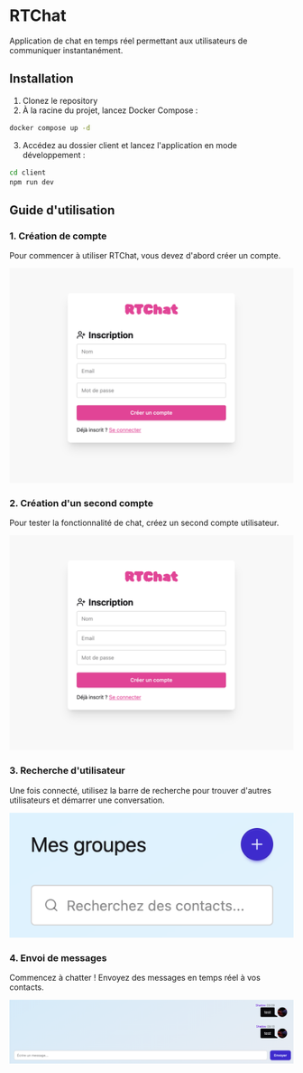 # RTChat

Application de chat en temps réel permettant aux utilisateurs de communiquer instantanément.

## Installation

1. Clonez le repository
2. À la racine du projet, lancez Docker Compose :

```bash
docker compose up -d
```

3. Accédez au dossier client et lancez l'application en mode développement :

```bash
cd client
npm run dev
```

## Guide d'utilisation

### 1. Création de compte

Pour commencer à utiliser RTChat, vous devez d'abord créer un compte.

![image register](https://github.com/Prumme/RTChat/blob/main/images/Capture%20d%E2%80%99%C3%A9cran%202025-05-30%20%C3%A0%2009.21.26.png?raw=true)

### 2. Création d'un second compte

Pour tester la fonctionnalité de chat, créez un second compte utilisateur.

![image register](https://github.com/Prumme/RTChat/blob/main/images/Capture%20d%E2%80%99%C3%A9cran%202025-05-30%20%C3%A0%2009.21.26.png?raw=true)

### 3. Recherche d'utilisateur

Une fois connecté, utilisez la barre de recherche pour trouver d'autres utilisateurs et démarrer une conversation.

![image register](https://github.com/Prumme/RTChat/blob/main/images/Capture%20d%E2%80%99%C3%A9cran%202025-05-30%20%C3%A0%2009.25.29.png?raw=true)

### 4. Envoi de messages

Commencez à chatter ! Envoyez des messages en temps réel à vos contacts.

![image register](https://github.com/Prumme/RTChat/blob/main/images/Capture%20d%E2%80%99%C3%A9cran%202025-05-30%20%C3%A0%2009.26.20.png?raw=true)
